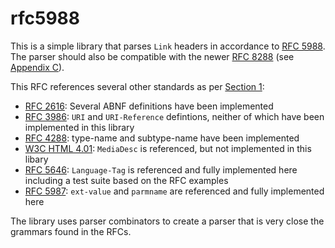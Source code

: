 # rfc5988

This is a simple library that parses `Link` headers in accordance to [RFC 5988](https://datatracker.ietf.org/doc/html/rfc5988). The parser should also be compatible with the newer [RFC 8288](https://datatracker.ietf.org/doc/html/rfc8288) (see [Appendix C](https://datatracker.ietf.org/doc/html/rfc8288#appendix-C)).

This RFC references several other standards as per [Section 1](https://datatracker.ietf.org/doc/html/rfc5988#section-1):

* [RFC 2616](https://datatracker.ietf.org/doc/html/rfc2616): Several ABNF definitions have been implemented
* [RFC 3986](https://datatracker.ietf.org/doc/html/rfc3986): `URI` and `URI-Reference` defintions, neither of which have been implemented in this library
* [RFC 4288](https://datatracker.ietf.org/doc/html/rfc4288): type-name and subtype-name have been implemented
* [W3C HTML 4.01](https://www.w3.org/TR/html401/): `MediaDesc` is referenced, but not implemented in this libary
* [RFC 5646](https://datatracker.ietf.org/doc/html/rfc5646): `Language-Tag` is referenced and fully implemented here including a test suite based on the RFC examples
* [RFC 5987](https://datatracker.ietf.org/doc/html/rfc5987): `ext-value` and `parmname` are referenced and fully implemented here

The library uses parser combinators to create a parser that is very close the grammars found in the RFCs.
